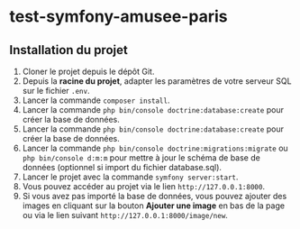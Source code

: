 # test-symfony-amusee-paris

## Installation du projet

1. Cloner le projet depuis le dépôt Git.
2. Depuis la **racine du projet**, adapter les paramètres de votre serveur SQL sur le fichier `.env`.  
3. Lancer la commande `composer install`.
4. Lancer la commande `php bin/console doctrine:database:create` pour créer la base de données.
5. Lancer la commande `php bin/console doctrine:database:create` pour créer la base de données.
6. Lancer la commande `php bin/console doctrine:migrations:migrate` ou `php bin/console d:m:m` pour mettre à jour le schéma de base de données (optionnel si import du fichier database.sql).
7. Lancer le projet avec la commande `symfony server:start`.
8. Vous pouvez accéder au projet via le lien `http://127.0.0.1:8000`.
9. Si vous avez pas importé la base de données, vous pouvez ajouter des images en cliquant sur la bouton **Ajouter une image** en bas de la page ou via le lien suivant `http://127.0.0.1:8000/image/new`.
